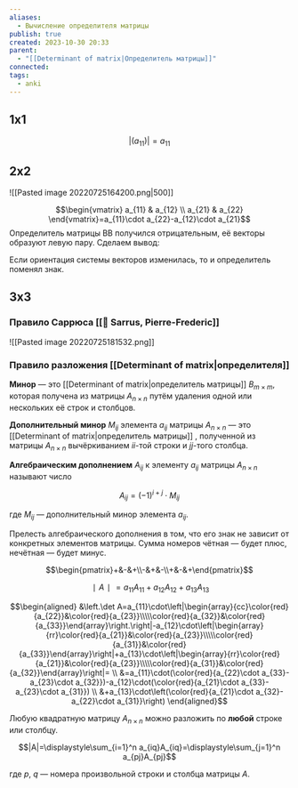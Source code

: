 ```yaml
---
aliases:
  - Вычисление определителя матрицы
publish: true
created: 2023-10-30 20:33
parent:
  - "[[Determinant of matrix|Определитель матрицы]]"
connected: 
tags:
  - anki
---
```

## 1х1
$$|(a_{11})| = a_{11}$$

## 2х2
![[Pasted image 20220725164200.png|500]]


$$\begin{vmatrix} a_{11} & a_{12} \\ a_{21} & a_{22} \end{vmatrix}=a_{11}\cdot a_{22}-a_{12}\cdot a_{21}$$
Определитель матрицы BB получился отрицательным, её векторы образуют левую пару. Сделаем вывод:

Если ориентация системы векторов изменилась, то и определитель поменял знак.

## 3x3 
### Правило Саррюса  [[👤 Sarrus, Pierre-Frederic]]
![[Pasted image 20220725181532.png]]

### Правило разложения [[Determinant of matrix|определителя]] 

**Минор** — это [[Determinant of matrix|определитель матрицы]]  $B_{m{\times}m}$, которая получена из матрицы $A_{n{\times}n}$ путём удаления одной или нескольких её строк и столбцов.

**Дополнительный минор** $M_{ij}$ элемента $a_{ij}$ матрицы $A_{n{\times}n}$ — это [[Determinant of matrix|определитель матрицы]] , полученной из матрицы $A_{n{\times}n}$ вычёркиванием $ii$-той строки и $jj$-того столбца.

**Алгебраическим дополнением** $A_{ij}$ к элементу $a_{ij}$ матрицы $A_{n{\times}n}$ называют число

$$A_{ij}=(-1)^{i+j}\cdot M_{ij}$$

где $M_{ij}$ — дополнительный минор элемента $a_{ij}$.

Прелесть алгебраического дополнения в том, что его знак не зависит от конкретных элементов матрицы. Сумма номеров чётная — будет плюс, нечётная — будет минус.

$$\begin{pmatrix}+&-&+\\-&+&-\\+&-&+\end{pmatrix}$$


$$∣A∣=a_{11}A_{11}+a_{12}A_{12}+a_{13}A_{13}$$

$$\begin{aligned}
&\left.\det A=a_{11}\cdot\left|\begin{array}{cc}\color{red}{a_{22}}&\color{red}{a_{23}}\\\\\color{red}{a_{32}}&\color{red}{a_{33}}\end{array}\right.\right|-a_{12}\cdot\left|\begin{array}{rr}\color{red}{a_{21}}&\color{red}{a_{23}}\\\\\color{red}{a_{31}}&\color{red}{a_{33}}\end{array}\right|+a_{13}\cdot\left|\begin{array}{rr}\color{red}{a_{21}}&\color{red}{a_{23}}\\\\\color{red}{a_{31}}&\color{red}{a_{32}}\end{array}\right|= \\
&=a_{11}\cdot(\color{red}{a_{22}\cdot a_{33}-a_{23}\cdot a_{32}})-a_{12}\cdot(\color{red}{a_{21}\cdot a_{33}-a_{23}\cdot a_{31}}) \\
&+a_{13}\cdot\left(\color{red}{a_{21}\cdot a_{32}-a_{22}\cdot a_{31}}\right)
\end{aligned}$$


Любую квадратную матрицу $A_{n{\times}n}$ можно разложить по **любой** строке или столбцу.


$$|A|=\displaystyle\sum_{i=1}^n a_{iq}A_{iq}=\displaystyle\sum_{j=1}^n a_{pj}A_{pj}$$

где $p{,}\ {q}$ — номера произвольной строки и столбца матрицы $A$.